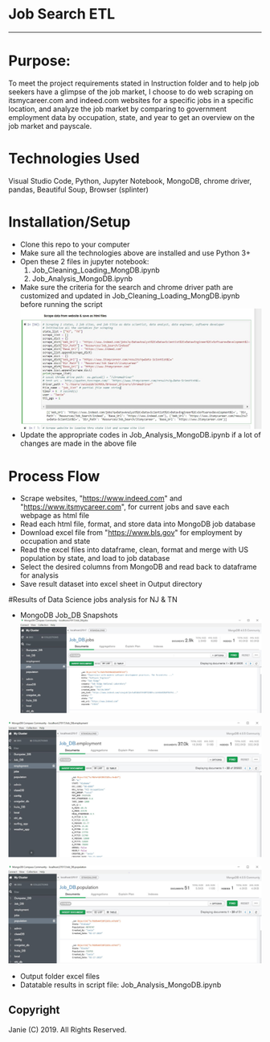 # Job Search ETL                                                                 
-----
# Purpose:
To meet the project requirements stated in Instruction folder and to help job seekers have a glimpse of the job market, I choose to do web scraping on itsmycareer.com and indeed.com websites for a specific jobs in a specific location, and analyze the job market by comparing to government employment data by occupation, state, and year to get an overview on the job market and payscale. 
 
# Technologies Used
Visual Studio Code, Python, Jupyter Notebook, MongoDB, chrome driver, pandas, Beautiful Soup, Browser (splinter) 

# Installation/Setup
* Clone this repo to your computer
* Make sure all the technologies above are installed and use Python 3+ 
* Open these 2 files in jupyter notebook:
  1) Job_Cleaning_Loading_MongDB.ipynb
  2) Job_Analysis_MongoDB.ipynb
* Make sure the criteria for the search and chrome driver path are customized and updated in Job_Cleaning_Loading_MongDB.ipynb before running the script
![Setup.JPG](Images/Setup.JPG)
* Update the appropriate codes in Job_Analysis_MongoDB.ipynb if a lot of changes are made in the above file

# Process Flow
* Scrape websites, "https://www.indeed.com" and "https://www.itsmycareer.com", for current jobs and save each webpage as html file
* Read each html file, format, and store data into MongoDB job database
* Download excel file from "https://www.bls.gov" for employment by occupation and state
* Read the excel files into dataframe, clean, format and merge with US population by state, and load to job database
* Select the desired columns from MongoDB and read back to dataframe for analysis
* Save result dataset into excel sheet in Output directory

#Results of Data Science jobs analysis for NJ & TN  
* MongoDB Job_DB Snapshots
![Jobs.JPG](Images/Jobs.JPG)

![Employment.JPG](Images/Employment.JPG)

![Population.JPG](Images/Population.JPG)

* Output folder excel files
* Datatable results in script file: Job_Analysis_MongoDB.ipynb


## Copyright
Janie (C) 2019. All Rights Reserved.



